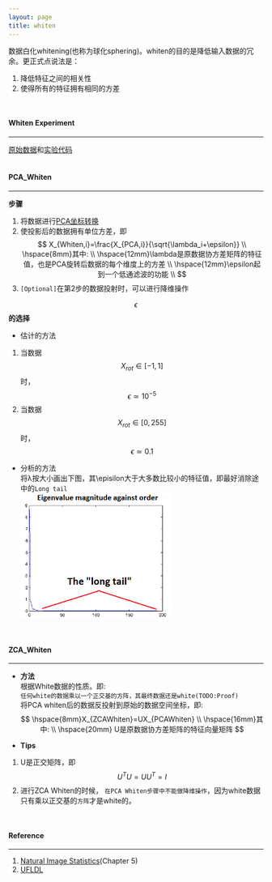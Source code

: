 ```yaml
---
layout: page
title: whiten
---
```

数据白化whitening(也称为球化sphering)。whiten的目的是降低输入数据的冗余。更正式点说法是：    
     
1.  降低特征之间的相关性    
2.  使得所有的特征拥有相同的方差      
<br />              
     
#### __Whiten Experiment__  
---      
[原始数据](./img/whiten.data)和[实验代码](./img/pca_2d.m)          
<br />         

#### __PCA_Whiten__  
---         
__步骤__    
    
1.  将数据进行[PCA坐标转换](./pca.html)  
2.  使投影后的数据拥有单位方差，即    
$$
X_{Whiten,i}=\frac{X_{PCA,i}}{\sqrt{\lambda_i+\epsilon}}    \\
\hspace{8mm}其中:    \\
\hspace{12mm}\lambda是原数据协方差矩阵的特征值，也是PCA旋转后数据的每个维度上的方差 \\
\hspace{12mm}\epsilon起到一个低通滤波的功能  \\
$$     
3.  `[Optional]`在第2步的数据投射时，可以进行降维操作      
         
$$\epsilon$$__的选择__    

*   估计的方法        
1.  当数据$$X_{rot} \in [−1,1]$$时， $$\epsilon \simeq 10^{-5}$$    
2.  当数据$$X_{rot} \in [0,255]$$时， $$\epsilon \simeq 0.1$$    
*   分析的方法    
将λ按大小画出下图，其\episilon大于大多数比较小的特征值，即最好消除途中的`Long tail`    
![eigenvalues](./img/whiten_1.png)      
<br />    

#### __ZCA_Whiten__  
---    
* __方法__    
根据White数据的性质。即:    
`任何white的数据乘以一个正交基的方阵，其最终数据还是white(TODO:Proof)`            
将PCA whiten后的数据反投射到原始的数据空间坐标，即:    
$$
\hspace{8mm}X_{ZCAWhiten}=UX_{PCAWhiten} \\
\hspace{16mm}其中:    \\
\hspace{20mm}    U是原数据协方差矩阵的特征向量矩阵
$$          
  
* __Tips__   
1.  U是正交矩阵，即$$U^TU=UU^T=I$$    
2.  进行ZCA Whiten的时候， `在PCA Whiten步骤中不能做降维操作`，因为white数据只有乘以正交基的`方阵`才是white的。            
<br />        

#### __Reference__
--- 
1.  [Natural Image Statistics](http://www.naturalimagestatistics.net/)(Chapter 5)        
2.  [UFLDL](http://deeplearning.stanford.edu/wiki/index.php/Whitening)        
